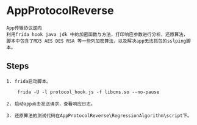 # AppProtocolReverse

    App传输协议逆向
    利用frida hook java jdk 中的加密函数与方法，打印响应参数进行分析，还原算法，
    脚本中包含了MD5 AES DES RSA 等一些列加密算法，以及解决app无法抓包的sslping脚本。

## Steps

    1. frida启动脚本。
    
        frida -U -l protocol_hook.js -f libcms.so --no-pause
        
    2. 启动app点击发送请求，查看响应日志。
   
    3. 还原算法的测试代码在AppProtocolReverse\RegressionAlgorithm\script下。

